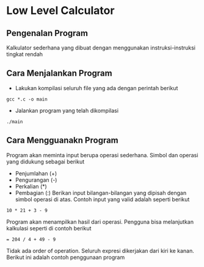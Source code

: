 # Low Level Calculator

## Pengenalan Program

Kalkulator sederhana yang dibuat dengan menggunakan instruksi-instruksi tingkat rendah

## Cara Menjalankan Program

- Lakukan kompilasi seluruh file yang ada dengan perintah berikut

```
gcc *.c -o main
```

- Jalankan program yang telah dikompilasi

```
./main
```

## Cara Mengguanakn Program

Program akan meminta input berupa operasi sederhana. Simbol dan operasi yang didukung sebagai berikut

- Penjumlahan (+)
- Pengurangan (-)
- Perkalian (\*)
- Pembagian (:)
  Berikan input bilangan-bilangan yang dipisah dengan simbol operasi di atas. Contoh input yang valid adalah seperti berikut

```
10 * 21 + 3 - 9
```

Program akan menampilkan hasil dari operasi. Pengguna bisa melanjutkan kalkulasi seperti di contoh berikut

```
= 204 / 4 + 49 - 9
```

Tidak ada order of operation. Seluruh expresi dikerjakan dari kiri ke kanan. Berikut ini adalah contoh penggunaan program
